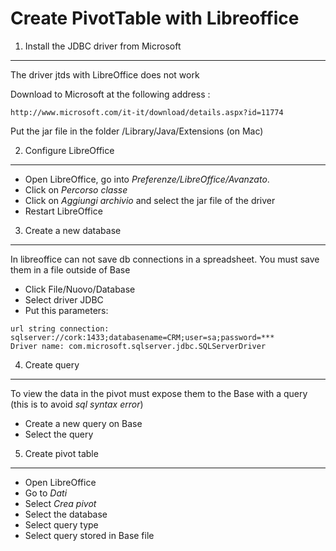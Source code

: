 Create PivotTable with Libreoffice
===================================

1. Install the JDBC driver from Microsoft
-----------------------------------------
The driver jtds with LibreOffice does not work

Download to Microsoft at the following address :

    http://www.microsoft.com/it-it/download/details.aspx?id=11774

Put the jar file in the folder /Library/Java/Extensions (on Mac)

2. Configure LibreOffice
------------------------
* Open LibreOffice, go into *Preferenze/LibreOffice/Avanzato*.
* Click on *Percorso classe*
* Click on *Aggiungi archivio* and select the jar file of the driver
* Restart LibreOffice

3. Create a new database
------------------------
In libreoffice can not save db connections in a spreadsheet.
You must save them in a file outside of Base

* Click File/Nuovo/Database
* Select driver JDBC
* Put this parameters:
```
url string connection: sqlserver://cork:1433;databasename=CRM;user=sa;password=***
Driver name: com.microsoft.sqlserver.jdbc.SQLServerDriver
```

4. Create query
---------------
To view the data in the pivot must expose them to the Base with a query (this is to avoid *sql syntax error*)
* Create a new query on Base
* Select the query

5. Create pivot table
---------------------
* Open LibreOffice
* Go to *Dati*
* Select *Crea pivot*
* Select the database
* Select query type
* Select query stored in Base file
